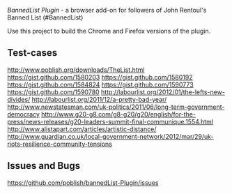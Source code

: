 *BannedList Plugin* - a browser add-on for followers of John Rentoul's Banned List (#BannedList)

Use this project to build the Chrome and Firefox versions of the plugin.


Test-cases
-----------

http://www.poblish.org/downloads/TheList.html
https://gist.github.com/1580203
https://gist.github.com/1580192
https://gist.github.com/1584824
https://gist.github.com/1590773
https://gist.github.com/1590780
http://labourlist.org/2012/01/the-lefts-new-divides/
http://labourlist.org/2011/12/a-pretty-bad-year/
http://www.newstatesman.com/uk-politics/2011/06/long-term-government-democracy
http://www.g20-g8.com/g8-g20/g20/english/for-the-press/news-releases/g20-leaders-summit-final-communique.1554.html
http://www.alistapart.com/articles/artistic-distance/
http://www.guardian.co.uk/local-government-network/2012/mar/29/uk-riots-resilience-community-tensions

Issues and Bugs
----------------

https://github.com/poblish/bannedList-Plugin/issues